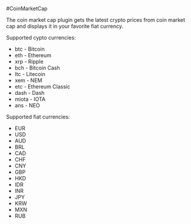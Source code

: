 #CoinMarketCap

The coin market cap plugin gets the latest crypto prices from coin market cap and displays it in your favorite fiat currency.


Supported cypto currencies:

* btc   - Bitcoin
* eth   - Ethereum
* xrp   - Ripple
* bch   - Bitcoin Cash
* ltc   - Litecoin
* xem   - NEM
* etc   - Ethereum Classic
* dash  - Dash
* miota - IOTA
* ans   - NEO

Supported fiat currencies:

* EUR
* USD
* AUD
* BRL
* CAD
* CHF
* CNY
* GBP
* HKD
* IDR
* INR
* JPY
* KRW
* MXN
* RUB
